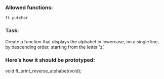 ### Allowed functions:
`ft_putchar`

### Task:
Create a function that displays the alphabet in lowercase, on a single line, by
descending order, starting from the letter ’z’.

### Here’s how it should be prototyped:
void ft_print_reverse_alphabet(void);